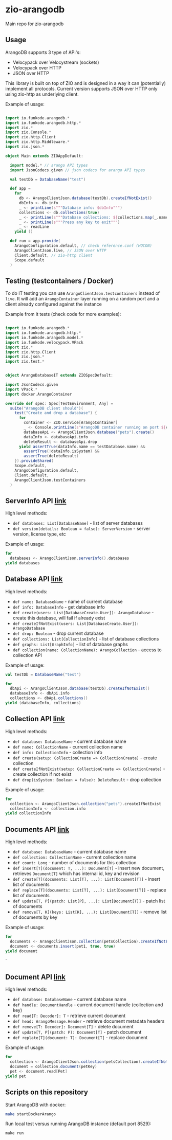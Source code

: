 # zio-arangodb
Main repo for zio-arangodb

## Usage

ArangoDB supports 3 type of API's:
- Velocypack over Velocystream (sockets)
- Velocypack over HTTP
- JSON over HTTP

This library is built on top of ZIO and is designed in a way it can (potentially) implement all protocols.
Current version supports JSON over HTTP only using zio-http as underlying client.

Example of usage:
```scala

import io.funkode.arangodb.*
import io.funkode.arangodb.http.*
import zio.*
import zio.Console.*
import zio.http.Client
import zio.http.Middleware.*
import zio.json.*

object Main extends ZIOAppDefault:

  import model.* // arango API types
  import JsonCodecs.given // json codecs for arango API types

  val testDb = DatabaseName("test")

  def app =
    for
      db <- ArangoClientJson.database(testDb).createIfNotExist()
      dbInfo <- db.info
      _ <- printLine(s"""Database info: $dbInfo""")
      collections <- db.collections(true)
      _ <- printLine(s"""Database collections: ${collections.map(_.name).mkString(", ")}""")
      _ <- printLine(s"""Press any key to exit""")
      _ <- readLine
    yield ()

  def run = app.provide(
    ArangoConfiguration.default, // check reference.conf (HOCON)
    ArangoClientJson.live, // JSON over HTTP
    Client.default, // zio-http client 
    Scope.default
  )
```

## Testing (testcontainers / Docker)

To do IT testing you can use `ArangoClientJson.testcontainers` instead of `live`.
It will add an `ArangoContainer` layer running on a random port and a client already configured against the instance

Example from it tests (check code for more examples):
```scala

import io.funkode.arangodb.*
import io.funkode.arangodb.http.*
import io.funkode.arangodb.model.*
import io.funkode.velocypack.VPack
import zio.*
import zio.http.Client
import zio.json.*
import zio.test.*


object ArangoDatabaseIT extends ZIOSpecDefault:

import JsonCodecs.given
import VPack.*
import docker.ArangoContainer

override def spec: Spec[TestEnvironment, Any] =
  suite("ArangoDB client should")(
    test("Create and drop a database") {
      for
        container <- ZIO.service[ArangoContainer]
        _ <- Console.printLine(s"ArangoDB container running on port ${container.container.getFirstMappedPort.nn}")
        databaseApi <- ArangoClientJson.database("pets").create()
        dataInfo <- databaseApi.info
        deleteResult <- databaseApi.drop
      yield assertTrue(dataInfo.name == testDatabase.name) &&
        assertTrue(!dataInfo.isSystem) &&
        assertTrue(deleteResult)
    }).provideShared(
    Scope.default,
    ArangoConfiguration.default,
    Client.default,
    ArangoClientJson.testContainers
  )
```
## ServerInfo API [link](./arangodb/src/main/scala/io/funkode/arangodb/ArangoServer.scala)
High level methods:
- `def databases: List[DatabaseName]` - list of server databases
- `def version(details: Boolean = false): ServerVersion` - server version, license type, etc

Example of usage:
```scala
for
  databases <- ArangoClientJson.serverInfo().databases
yield databases
```
## Database API [link](./arangodb/src/main/scala/io/funkode/arangodb/ArangoDatabase.scala)

High level methods:
- `def name: DatabaseName` - name of current database
- `def info: DatabaseInfo` - get database info
- `def create(users: List[DatabaseCreate.User]): ArangoDatabase` - create this database, will fail if already exist
- `def createIfNotExist(users: List[DatabaseCreate.User]): ArangoDatabase`
- `def drop: Boolean` - drop current database
- `def collections: List[CollectionInfo]` - list of database collections
- `def graphs: List[GraphInfo]` - list of database graphs
- `def collection(name: CollectionName): ArangoCollection` - access to collection API

Example of usage:
```scala
val testDb = DatabaseName("test")

for
  dbApi <- ArangoClientJson.database(testDb).createIfNotExist()
  databaseInfo <- dbApi.info
  collections <- dbApi.collections()
yield (databaseInfo, collections)
```

## Collection API [link](./arangodb/src/main/scala/io/funkode/arangodb/ArangoCollection.scala)

High level methods:
- `def database: DatabaseName` - current database name
- `def name: CollectionName` - current collection name
- `def info: CollectionInfo` - collection info
- `def create(setup: CollectionCreate => CollectionCreate)` - create collection
- `def createIfNotExist(setup: CollectionCreate => CollectionCreate)` - create collection if not exist
- `def drop(isSystem: Boolean = false): DeleteResult` - drop collection

Example of usage:
```scala
for
  collection <- ArangoClientJson.collection("pets").createIfNotExist
  collectionInfo <- collection.info
yield collectionInfo
```

## Documents API [link](./arangodb/src/main/scala/io/funkode/arangodb/ArangoDocuments.scala)

High level methods:
- `def database: DatabaseName` - current database name
- `def collection: CollectionName` - current collection name
- `def count: Long` - number of documents for this collection
- `def insert[T](document: T, ...): Document[T]` - insert new document, retrieves `Document[T]` which has internal id, key and revision
- `def create[T](documents: List[T], ...): List[Document[T]]` - insert list of documents
- `def replace[T](documents: List[T], ...): List[Document[T]]` - replace list of documents
- `def update[T, P](patch: List[P], ...): List[Document[T]]` - patch list of documents
- `def remove[T, K](keys: List[K], ...): List[Document[T]]` - remove list of documents by key

Example of usage:
```scala
for
  documents <- ArangoClientJson.collection(petsCollection).createIfNotExist().documents
  document <- documents.insert(pet1, true, true)
yield document
```
  `
## Document API [link](./arangodb/src/main/scala/io/funkode/arangodb/ArangoDocument.scala)

High level methods:
- `def database: DatabaseName` - current database name
- `def handle: DocumentHandle` - current document handle (collection and key)
- `def read[T: Decoder]: T` - retrieve current document
- `def head: ArangoMessage.Header` - retrieve document metadata headers
- `def remove[T: Decoder]: Document[T]` - delete document
- `def update[T, P](patch: P): Document[T]` - patch document
- `def replate[T](document: T): Document[T]` - replace document

Example of usage:
```scala
for
  collection <- ArangoClientJson.collection(petsCollection).createIfNotExist()
  document = collection.document(petKey)
  pet <- document.read[Pet]
yield pet
```

## Scripts on this repository

Start ArangoDB with docker:
```sh
make startDockerArango
```


Run local test versus running ArangoDB instance (default port 8529):
```shell
make run
```
